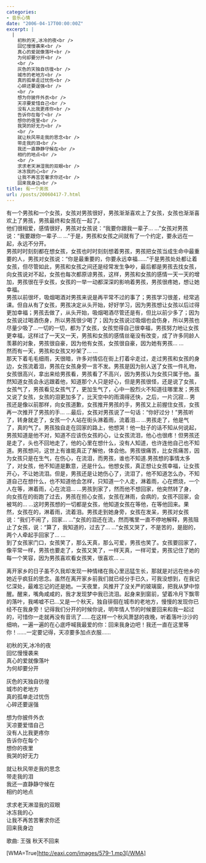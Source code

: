 ```yaml
---
categories:
- 音乐心情
date: "2006-04-17T00:00:00Z"
excerpt: |
  |
    初秋的天,冰冷的夜<br />
    回忆慢慢袭来<br />
    真心的爱就像落叶<br />
    为何却要分开<br />
    <br />
    灰色的天独自彷徨<br />
    城市的老地方<br />
    真的孤单走过忧伤<br />
    心碎还要逞强<br />
    <br />
    想为你披件外衣<br />
    天凉要爱惜自己<br />
    没有人比我更疼你<br />
    告诉你在每个<br />
    想你的夜里<br />
    我哭的好无力<br />
    <br />
    就让秋风带走我的思念<br />
    带走我的泪<br />
    我还一直静静守候在<br />
    相约的地点<br />
    <br />
    求求老天淋湿我的双眼<br />
    冰冻我的心<br />
    让我不再苦苦奢求你还<br />
    回来我身边<br />
title: 有一个男孩
url: /posts/20060417-7.html
---
```

有一个男孩和一个女孩，女孩对男孩很好，男孩渐渐喜欢上了女孩，女孩也渐渐喜欢上了男孩，男孩最终和女孩在一起了。  
他们很相爱，感情很好，男孩对女孩说：“我要你跟我一辈子&#8230; &#8230;”女孩对男孩说：“我要跟你一辈子&#8230; &#8230;”于是，男孩和女孩之间就有了一个约定，要永远在一起，永远不分开。  
男孩时时刻刻都在想女孩，女孩也时时刻刻想着男孩，男孩把女孩当成生命中最重要的人，男孩对女孩说：“你是最重要的，你要永远幸福&#8230;&#8230;”于是男孩处处都让着女孩，但尽管如此，男孩和女孩之间还是经常发生争吵，最后都是男孩去找女孩，向女孩说对不起，女孩也每次都原谅男孩，这样，男孩和女孩的感情一天一天的增加，男孩很在乎女孩，女孩的一举一动都深深的影响着男孩，男孩很疼她，想让她幸福。  
男孩以前很坏，吸烟喝酒对男孩来说是再平常不过的事了；男孩学习很差，经常逃课。但自从有了女孩，男孩决定从头开始，好好学习，因为男孩想让女孩以后过得更加幸福；男孩去做了，从头开始，吸烟喝酒尽管还是有，但比以前少多了；因为女孩说过喝酒伤身，所以男孩很少喝了；因为女孩说过吸烟也会伤身，所以男孩也尽量少吸了&#8230;一切的一切，都为了女孩，女孩觉得自己很幸福，男孩努力地让女孩更幸福，这样过了一天又一天，男孩和女孩的感情丝毫没有改变，成了许多同龄人羡慕的对象，男孩很自豪，因为他有女孩，女孩很自豪，因为她有男孩&#8230; &#8230;   
然而有一天，男孩和女孩又吵架了&#8230; &#8230;  
那天下着毛毛细雨，天很暗，许多对情侣在街上打着伞走过，走过男孩和女孩的身边，女孩流着泪，男孩在女孩身旁一言不发。男孩是因为别人送了女孩一件礼物，女孩很高兴，拿出来给男孩看，男孩看了不高兴，因为男孩认为女孩只属于他。虽然知道女孩会永远跟着他，知道那个人只是好心，但是男孩很怪，还是说了女孩，女孩气了，男孩看见女孩气了，更加生气了，心中一股烈火不知道往哪里发；男孩又说了女孩，女孩的泪更加多了，比天空中的雨滴得还快，之后，一片沉寂&#8230; 男孩还是像以前那样，向女孩道歉，女孩推开男孩的手，男孩又上前握住女孩，女孩再一次推开了男孩的手&#8230; &#8230;最后，女孩对男孩说了一句话：“你好过分！”男孩听了，转身就走了，女孩一个人站在街头淋着雨，流着泪&#8230; &#8230;男孩走了，他是气了，真的气了。男孩独自走在回家的路上，他想哭！他一肚子的话不知从何说起，男孩知道是他不对，知道不应该伤女孩的心，让女孩流泪，他心也很疼！但男孩还是走了，头也不回地走了，他的心里在想什么，没有人知道，也许连他自己也不知道。男孩想问，这世上有谁能真正了解他，体会他。男孩很痛苦，比女孩痛苦，因为女孩只是在生气，在伤心，在流泪，而男孩，谁也不知道.男孩想的事情太多了，对女孩，他不知道是歉意，还是什么。他想女孩，真正想让女孩幸福，让女孩开心，不让她流泪。但是，男孩还是让她伤心了，流泪了，他不知道怎么办，不知道自己在想什么，也不知道他会怎样，只知道一个人走，淋着雨，心在燃烧，一个人在等，淋着雨，心在流泪&#8230; &#8230;男孩到家了，然而他不想回家，他突然转了身，向女孩在的街跑了过去，男孩在担心女孩，女孩在淋雨，会病的，女孩不回家，会被骂的&#8230; &#8230;这时男孩想的一切都是女孩，他知道女孩在等他，在等他回来。果然，女孩在的，淋着雨，流着泪。男孩走到她身旁，女孩在发呆，男孩对女孩说：“我们不闹了，回家&#8230; &#8230;”女孩的泪还在流，然而嘴里一直不停地解释，男孩阻止了女孩，说：“算了，我知道的，过去了&#8230; &#8230;”女孩又哭了，不是苦的，是甜的，两个人牵起手回家了&#8230; &#8230;   
到了女孩家门口，女孩笑了，那么天真，那么可爱，男孩也笑了。女孩要回家了，像平常一样，男孩也要走了，女孩又笑了，一样天真，一样可爱，男孩记住了她的每一个笑容，因为男孩喜欢看女孩笑，很喜欢&#8230; &#8230;

离开家乡的日子虽不久我却发现一种情绪在我心里迅猛生长，那就是对远在他乡的她近乎疯狂的思念。虽然在离开家乡前我们就已经分手已久，可我没想到，在我记忆深处，最难忘记的还是她。一天夜里，风推开了没关严的玻璃窗，把我从梦中惊醒。醒来，嘴角咸咸的，我才发现梦中我已流泪。起身来到窗前，望着冷月下飘零的落叶，我唏嘘不已&#8230;又是一个秋天，独自徘徊在城市的老地方，慢慢的发现你已经不在我身旁！记得我们分开的时候你说，明年情人节的时候要回来和我一起过的，可惜你一走就再没有音讯了……在这样一个秋风萧瑟的夜晚，听着落叶沙沙的细响，一遍一遍的在心底呼喊我最爱的你：回来我身边吧！我还一直在这里等你！……一定要记得，天凉要多加点衣服……

初秋的天,冰冷的夜  
回忆慢慢袭来  
真心的爱就像落叶  
为何却要分开

灰色的天独自彷徨  
城市的老地方  
真的孤单走过忧伤  
心碎还要逞强

想为你披件外衣  
天凉要爱惜自己  
没有人比我更疼你  
告诉你在每个  
想你的夜里  
我哭的好无力

就让秋风带走我的思念  
带走我的泪  
我还一直静静守候在  
相约的地点

求求老天淋湿我的双眼  
冰冻我的心  
让我不再苦苦奢求你还  
回来我身边

歌曲: 王强 秋天不回来

[WMA=True]http://eaxi.com/images/579-1.mp3[/WMA]